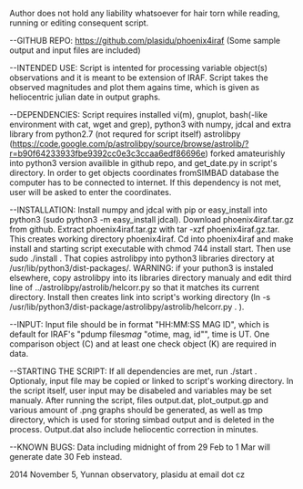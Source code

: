 Author does not hold any liability whatsoever for hair torn while reading, running or editing consequent script.

--GITHUB REPO: 
https://github.com/plasidu/phoenix4iraf  (Some sample output and input files are included)

--INTENDED USE: 
Script is intented for processing variable object(s) observations and it is meant to be extension of IRAF. Script takes the observed magnitudes and plot them agains time, which is given as heliocentric julian date in output graphs.

--DEPENDENCIES: 
Script requires installed vi(m), gnuplot, bash(-like environment with cat, wget and grep), python3 with numpy, jdcal and extra library from python2.7 (not requred for script itself) astrolibpy (https://code.google.com/p/astrolibpy/source/browse/astrolib/?r=b90f64233933fbe9392cc0e3c3ccaa6edf86696e) forked amateurishly into python3 version availible in github repo, and get_date.py in script's directory. In order to get objects coordinates fromSIMBAD database the computer has to be connected to internet. If this dependency is not met, user will be asked to enter the coordinates.

--INSTALLATION:
Install numpy and jdcal with pip or easy_install into python3 (sudo python3 -m easy_install jdcal).
Download phoenix4iraf.tar.gz from github.
Extract phoenix4iraf.tar.gz with tar -xzf phoenix4iraf.gz.tar. This creates working directory phoenix4iraf.
Cd into phoenix4iraf and make install and starting script executable with chmod 744 install start.
Then use sudo ./install .
That copies astrolibpy into python3 libraries directory at /usr/lib/python3/dist-packages/. WARNING: if your puthon3 is instaled elsewhere, copy astrolibpy into its libraries directory manualy and edit third line of ../astrolibpy/astrolib/helcorr.py so that it matches its current directory. Install then creates link into script's working directory (ln -s /usr/lib/python3/dist-package/astrolibpy/astrolib/helcorr.py . ). 

--INPUT: 
Input file should be in format "HH:MM:SS  MAG  ID", which is default for IRAF's "pdump files*mag* "otime, mag, id"", time is UT. One comparison object (C) and at least one check object (K) are required in data.

--STARTING THE SCRIPT: 
If all dependencies are met, run ./start . Optionaly, input file may be copied or linked to script's working directory. In the script itself, user input may be disabeled and variables may be set manualy. After running the script, files output.dat, plot_output.gp and various amount of .png graphs should be generated, as well as tmp directory, which is used for storing simbad output and is deleted in the process. Output.dat also include heliocentic correction in minutes.


--KNOWN BUGS: 
Data including midnight of from 29 Feb to 1 Mar will generate date 30 Feb instead.



2014 November 5, Yunnan observatory, plasidu at email dot cz
